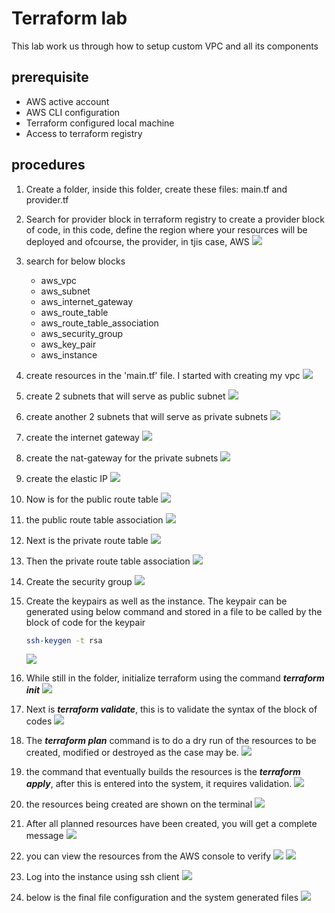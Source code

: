 # Terraform lab

This lab work us through how to setup custom VPC and all its components 
## prerequisite
-   AWS active account
-   AWS CLI configuration 
-   Terraform configured local machine
-   Access to terraform registry

## procedures
1. Create a folder, inside this folder, create these files: main.tf and provider.tf 
2. Search for provider block in terraform registry to create a provider block of code, in this code, define the region where your resources will be deployed and ofcourse, the provider, in tjis case, AWS 
![](/img/01-provider.png)
3. search for below blocks
    - aws_vpc
    - aws_subnet
    - aws_internet_gateway
    - aws_route_table
    - aws_route_table_association
    - aws_security_group
    - aws_key_pair
    - aws_instance

4. create resources in the 'main.tf' file. I started with creating my vpc
![](/img/02.vpc.png)
5. create 2 subnets that will serve as public subnet
![](/img/03-2pub-sub.png)
6. create another 2 subnets that will serve as private subnets
![](/img/04-2pri-sub.png)
7. create the internet gateway
![](/img/05-igw.png)
8. create the nat-gateway for the private subnets
![](/img/06-natgw.png)
9. create the elastic IP
![](/img/07-eip.png)
10. Now is for the public route table
![](/img/08-pub-rt.png)
11. the public route table association 
![](/img/09-pub-rt-asso.png)
12. Next is the private route table 
![](/img/10-pri-rt.png)
13. Then the private route table association
![](/img/11-pri-rt-asso.png)
14. Create the security group
![](/img/12-sg.png)
15. Create the keypairs as well as the instance. The keypair can be generated using below command and stored in a file to be called by the block of code for the keypair 
    ```bash
    ssh-keygen -t rsa
    ```
    ![](/img/13-key-inst.png)
16. While still in the folder, initialize terraform using the command 
*__terraform init__*
![](/img/14-init.png)
17. Next is *__terraform validate__*, this is to validate the syntax of the block of codes
![](/img/15validate.png)
18. The *__terraform plan__* command is to do a dry run of the resources to be created, modified or destroyed as the case may be.
![](/img/16plan.png)
19. the command that eventually builds the resources is the *__terraform apply__*, after this is entered into the system, it requires validation.
![](/img/17apply-yes.png)
20. the resources being created are shown on the terminal
![](/img/18-starts.png)
21. After all planned resources have been created, you will get a complete message 
![](/img/19completed.png)
22. you can view the resources from the AWS console to verify
![](/img/20-vpc-pri-sub.png)
![](/img/21vpc-pub-sub.png)
23. Log into the instance using ssh client 
![](/img/23sshinto.png)
24. below is the final file configuration and the system generated files 
![](/img/24.png) 